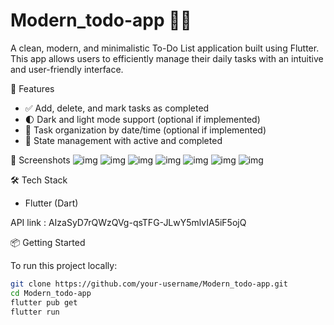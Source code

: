 # Modern_todo-app 📝✨

A clean, modern, and minimalistic To-Do List application built using Flutter. This app allows users to efficiently manage their daily tasks with an intuitive and user-friendly interface.

🚀 Features

- ✅ Add, delete, and mark tasks as completed
- 🌓 Dark and light mode support (optional if implemented)
- 📅 Task organization by date/time (optional if implemented)
- 🔁 State management with active and completed

📸 Screenshots
![img](<Screenshot 2025-05-08 231114.png>) ![img](<Screenshot 2025-05-08 230604.png>) ![img](<Screenshot 2025-05-08 230616.png>) ![img](<Screenshot 2025-05-08 230716.png>) ![img](<Screenshot 2025-05-08 230833.png>) ![img](<Screenshot 2025-05-08 231049.png>) ![img](<Screenshot 2025-05-08 231104.png>)


 🛠️ Tech Stack

- Flutter (Dart)

API link : AIzaSyD7rQWzQVg-qsTFG-JLwY5mlvIA5iF5ojQ


 📦 Getting Started

To run this project locally:

```bash
git clone https://github.com/your-username/Modern_todo-app.git
cd Modern_todo-app
flutter pub get
flutter run
